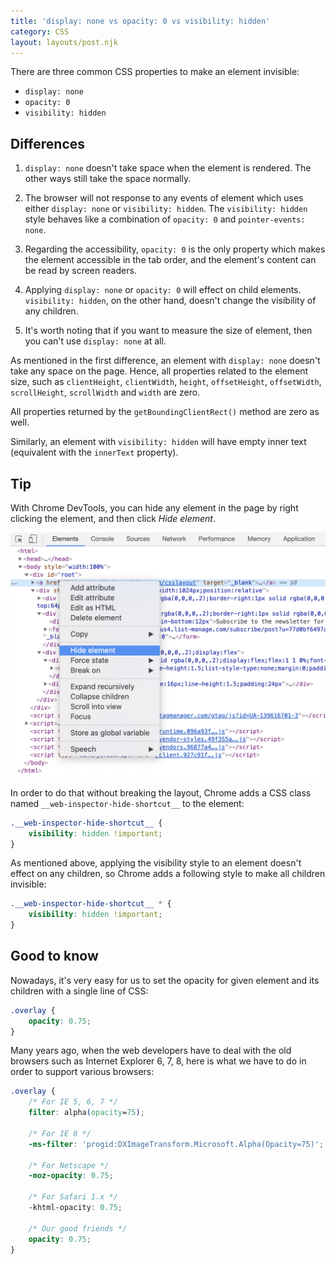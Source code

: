 ```yaml
---
title: 'display: none vs opacity: 0 vs visibility: hidden'
category: CSS
layout: layouts/post.njk
---
```


There are three common CSS properties to make an element invisible:

-   `display: none`
-   `opacity: 0`
-   `visibility: hidden`

## Differences

1. `display: none` doesn't take space when the element is rendered. The other ways still take the space normally.

2. The browser will not response to any events of element which uses either `display: none` or `visibility: hidden`.
   The `visibility: hidden` style behaves like a combination of `opacity: 0` and `pointer-events: none`.

3. Regarding the accessibility, `opacity: 0` is the only property which makes the element accessible in the tab order, and the element's content can be read by screen readers.

4. Applying `display: none` or `opacity: 0` will effect on child elements. `visibility: hidden`, on the other hand, doesn't change the visibility of any children.

5. It's worth noting that if you want to measure the size of element, then you can't use `display: none` at all.

As mentioned in the first difference, an element with `display: none` doesn't take any space on the page. Hence, all properties related to the element size, such as `clientHeight`, `clientWidth`, `height`, `offsetHeight`, `offsetWidth`, `scrollHeight`, `scrollWidth` and `width` are zero.

All properties returned by the `getBoundingClientRect()` method are zero as well.

Similarly, an element with `visibility: hidden` will have empty inner text (equivalent with the `innerText` property).

## Tip

With Chrome DevTools, you can hide any element in the page by right clicking the element, and then click _Hide element_.

![Hide element with Chrome DevTools](/assets/hide-element-chrome.png)

In order to do that without breaking the layout, Chrome adds a CSS class named `__web-inspector-hide-shortcut__` to the element:

```css
.__web-inspector-hide-shortcut__ {
    visibility: hidden !important;
}
```

As mentioned above, applying the visibility style to an element doesn't effect on any children, so Chrome adds a following style to make all children invisible:

```css
.__web-inspector-hide-shortcut__ * {
    visibility: hidden !important;
}
```

## Good to know

Nowadays, it's very easy for us to set the opacity for given element and its children with a single line of CSS:

```css
.overlay {
    opacity: 0.75;
}
```

Many years ago, when the web developers have to deal with the old browsers such as Internet Explorer 6, 7, 8, here is what we have to do in order to support various browsers:

```css
.overlay {
    /* For IE 5, 6, 7 */
    filter: alpha(opacity=75);

    /* For IE 8 */
    -ms-filter: 'progid:DXImageTransform.Microsoft.Alpha(Opacity=75)';

    /* For Netscape */
    -moz-opacity: 0.75;

    /* For Safari 1.x */
    -khtml-opacity: 0.75;

    /* Our good friends */
    opacity: 0.75;
}
```

